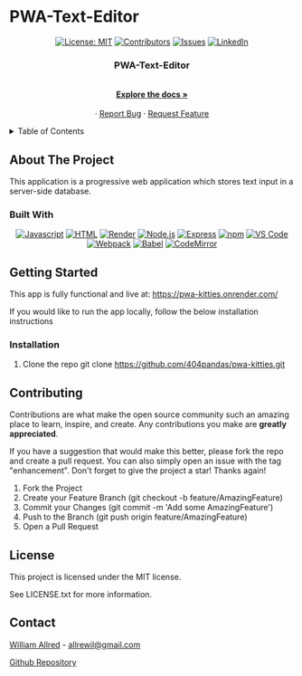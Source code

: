 # PWA-Text-Editor

<div align="center">

  <!-- Add badges using the following format: -->
  <!-- ![Name](urlToShieldHere)(urlToGithubHere) -->

[![License: MIT](https://img.shields.io/badge/License-MIT-yellow.svg)](https://opensource.org/licenses/MIT)
[![Contributors](https://img.shields.io/github/contributors/AllredW/https://github.com/AllredW/PWA-Text-Editor.svg?style=plastic&logo=appveyor)](https://github.com/AllredW/https://github.com/AllredW/PWA-Text-Editor/graphs/contributors)
[![Issues](https://img.shields.io/github/issues/AllredW/https://github.com/AllredW/PWA-Text-Editor.svg?style=plastic&logo=appveyor)](https://github.com/AllredW/https://github.com/AllredW/PWA-Text-Editor/issues)
[![LinkedIn](https://img.shields.io/badge/-LinkedIn-black.svg?style=plastic&logo=appveyor&logo=linkedin&colorB=555)](https://linkedin.com/in/in/william-allred-6a2a522b3/)

</div>

  <h3 align="center">PWA-Text-Editor</h3>

  <p align="center">
 <br />
    <a href="https://github.com/AllredW/https://github.com/AllredW/PWA-Text-Editor"><strong>Explore the docs »</strong></a>
    <br />
    <br />
    ·
    <a href="https://github.com/AllredW/https://github.com/AllredW/PWA-Text-Editor/issues">Report Bug</a>
    ·
    <a href="https://github.com/AllredW/https://github.com/AllredW/PWA-Text-Editor/issues">Request Feature</a>

  </p>
</div>

<!-- TABLE OF CONTENTS -->
<details>
  <summary>Table of Contents</summary>
  <ol>
    <li>
      <a href="#about-the-project">About The Project</a>
      <ul>
        <li><a href="#built-with">Built With</a></li>
      </ul>
    </li>
    <li>
      <a href="#getting-started">Getting Started</a>
      <ul>
        <li><a href="#installation">Installation</a></li>
      </ul>
    </li>
    <li><a href="#usage">Usage</a></li>
    <li><a href="#roadmap">Roadmap</a></li>
    <li><a href="#contributing">Contributing</a></li>
    <li><a href="#license">License</a></li>
    <li><a href="#contact">Contact</a></li>
    <li><a href="#acknowledgments">Acknowledgments</a></li>
  </ol>
</details>

<!-- ABOUT THE PROJECT -->

## About The Project

This application is a progressive web application which stores text input in a server-side database. 
   
### Built With

<div align="center">

[![Javascript](https://img.shields.io/badge/Language-JavaScript-ff0000?style=plastic&logo=JavaScript&logoWidth=10)](https://javascript.info/)
[![HTML](https://img.shields.io/badge/Language-HTML/CSS-ff8000?style=plastic&logo=HTML5&logoWidth=10)](https://html.com/)
[![Render](https://img.shields.io/badge/Deployment-Render-00ff00?style=plastic&logo=render&logoWidth=10)](https://render.com)
[![Node.js](https://img.shields.io/badge/Framework-Node.js-ff0000?style=plastic&logo=Node.js&logoWidth=10)](https://nodejs.org/en/)
[![Express](https://img.shields.io/badge/Framework-Express-80ff00?style=plastic&logo=Express&logoWidth=10)](https://expressjs.com/)
[![npm](https://img.shields.io/badge/Tools-npm-ff0000?style=plastic&logo=npm&logoWidth=10)](https://www.npmjs.com/)
[![VS Code](https://img.shields.io/badge/IDE-VSCode-ff0000?style=plastic&logo=VisualStudioCode&logoWidth=10)](https://code.visualstudio.com/docs)
[![Webpack](https://img.shields.io/badge/Package-Webpack-ff0000?style=plastic&logo=Webpack&logoWidth=10)](https://webpack.js.org/)
[![Babel](https://img.shields.io/badge/Package-Babel-ff0000?style=plastic&logo=Babel&logoWidth=10)](https://babeljs.io/)
[![CodeMirror](https://img.shields.io/badge/Package-CodeMirror-ff0000?style=plastic&logo=CodeMirror&logoWidth=10)](https://codemirror.net/)

</div>


## Getting Started

This app is fully functional and live at:
https://pwa-kitties.onrender.com/

If you would like to run the app locally, follow the below installation instructions

### Installation

1. Clone the repo
   git clone https://github.com/404pandas/pwa-kitties.git

<!-- CONTRIBUTING -->

## Contributing

Contributions are what make the open source community such an amazing place to learn, inspire, and create. Any contributions you make are **greatly appreciated**.

If you have a suggestion that would make this better, please fork the repo and create a pull request. You can also simply open an issue with the tag "enhancement".
Don't forget to give the project a star! Thanks again!

1. Fork the Project
2. Create your Feature Branch (git checkout -b feature/AmazingFeature)
3. Commit your Changes (git commit -m 'Add some AmazingFeature')
4. Push to the Branch (git push origin feature/AmazingFeature)
5. Open a Pull Request

<!-- LICENSE -->

## License

This project is licensed under the MIT license.

See LICENSE.txt for more information.

<!-- CONTACT -->

## Contact

[William Allred](https://github.com/AllredW) - allrewil@gmail.com

[Github Repository](https://github.com/AllredW/https://github.com/AllredW/PWA-Text-Editor)